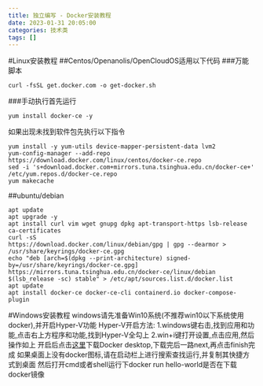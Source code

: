 ```yaml
---
title: 独立编写 - Docker安装教程
date: 2023-01-31 20:05:00
categories: 技术类
tags: []
---
```

#Linux安装教程
##Centos/Openanolis/OpenCloudOS适用以下代码
###万能脚本

```
curl -fsSL get.docker.com -o get-docker.sh
```
###手动执行首先运行

```
yum install docker-ce -y
```

如果出现未找到软件包先执行以下指令
```shell
yum install -y yum-utils device-mapper-persistent-data lvm2
yum-config-manager --add-repo https://download.docker.com/linux/centos/docker-ce.repo
sed -i 's+download.docker.com+mirrors.tuna.tsinghua.edu.cn/docker-ce+' /etc/yum.repos.d/docker-ce.repo
yum makecache
```
##ubuntu/debian
```
apt update
apt upgrade -y
apt install curl vim wget gnupg dpkg apt-transport-https lsb-release ca-certificates
curl -sS
https://download.docker.com/linux/debian/gpg | gpg --dearmor > /usr/share/keyrings/docker-ce.gpg
echo "deb [arch=$(dpkg --print-architecture) signed-by=/usr/share/keyrings/docker-ce.gpg] https://mirrors.tuna.tsinghua.edu.cn/docker-ce/linux/debian $(lsb_release -sc) stable" > /etc/apt/sources.list.d/docker.list
apt update
apt install docker-ce docker-ce-cli containerd.io docker-compose-plugin
```

#Windows安装教程
windows请先准备Win10系统(不推荐win10以下系统使用docker),并开启Hyper-V功能    Hyper-V开启方法:    1.windows键右击,找到应用和功能,点击右上方程序和功能,找到Hyper-V全勾上    2.win+i键打开设置,点击应用,然后操作如上    开启后点击[这里][1]下载Docker desktop,下载完后一路next,再点击finish完成    如果桌面上没有docker图标,请在启动栏上进行搜索查找运行,并复制其快捷方式到桌面    然后打开cmd或者shell运行下docker run hello-world是否在下载docker镜像

[1]: https://hub.docker.com/?overlay=onboarding

```

```


